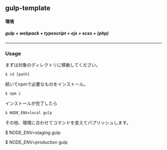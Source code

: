 ## gulp-template


#### 環境

##### gulp + webpack + typescript + ejs + scss + (php)


---

### Usage

まずは対象のディレクトリに移動してください。

	$ cd [path]

続いてnpmで必要なものをインストール。

	$ npm i

インストールが完了したら

	$ NODE_ENV=local gulp

その他、環境に合わせてコマンドを変えてパプリッシュします。


  $ NODE_ENV=staging gulp

  $ NODE_ENV=production gulp
